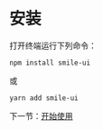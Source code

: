 # 安装

打开终端运行下列命令：

```
npm install smile-ui
```

或

```
yarn add smile-ui
```

下一节：[开始使用](#/doc/get-started)
